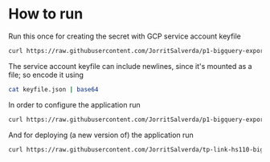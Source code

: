 # How to run

Run this once for creating the secret with GCP service account keyfile

```bash
curl https://raw.githubusercontent.com/JorritSalverda/p1-bigquery-exporter/master/k8s/secret.yaml | GCP_SERVICE_ACCOUNT_KEYFILE='<base64 encoded service account keyfile>' envsubst \$GCP_SERVICE_ACCOUNT_KEYFILE | kubectl apply -f -
```

The service account keyfile can include newlines, since it's mounted as a file; so encode it using

```bash
cat keyfile.json | base64
```

In order to configure the application run

```bash
curl https://raw.githubusercontent.com/JorritSalverda/p1-bigquery-exporter/master/k8s/configmap.yaml | P1_DEVICE_PATH='/dev/ttyUSB0' BQ_ENABLE='true' BQ_PROJECT_ID='gcp-project-id' BQ_DATASET='my-dataset' BQ_TABLE='my-table' envsubst \$P1_DEVICE_PATH,\$BQ_ENABLE,\$BQ_PROJECT_ID,\$BQ_DATASET,\$BQ_TABLE | kubectl apply -f -
```

And for deploying (a new version of) the application run

```bash
curl https://raw.githubusercontent.com/JorritSalverda/tp-link-hs110-bigquery-exporter/master/k8s/deployment.yaml | P1_DEVICE_PATH='/dev/ttyUSB0' CONTAINER_TAG='0.1.13' envsubst \$P1_DEVICE_PATH,\$CONTAINER_TAG | kubectl apply -f -
```

